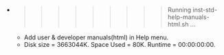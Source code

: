 * >>>>>>>>> Running inst-std-help-manuals-html.sh ...
  * Add user & developer manuals(html) in Help menu.
  * Disk size = 3663044K. Space Used = 80K. Runtime = 00:00:00:00.
